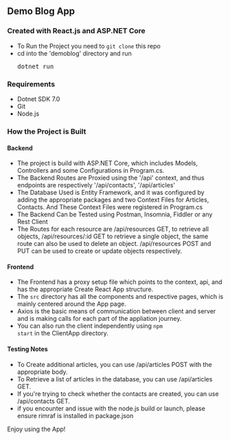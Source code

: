## Demo Blog App

### Created with React.js and ASP.NET Core

- To Run the Project you need to <code>git clone</code> this repo
- cd into the 'demoblog' directory and run <pre>dotnet run</pre>

### Requirements

- Dotnet SDK 7.0
- Git
- Node.js 

### How the Project is Built

#### Backend 

- The project is build with ASP.NET Core, which includes Models, Controllers and some Configurations in Program.cs. 
- The Backend Routes are Proxied using the '/api' context, and thus endpoints are respectively '/api/contacts', '/api/articles'
- The Database Used is Entity Framework, and it was configured by adding the appropriate packages and two Context Files for Articles, Contacts. And These Context Files were registered in Program.cs
- The Backend Can be Tested using Postman, Insomnia, Fiddler or any Rest Client
- The Routes for each resource are /api/resources GET, to retrieve all objects, /api/resources/:id GET to retrieve a single object, the same route can also be used to delete an object. /api/resources POST and PUT can be used to create or update objects respectively.

#### Frontend

- The Frontend has a proxy setup file which points to the context, api, and has the appropriate Create React App structure.
- The <code>src</code> directory has all the components and respective pages, which is mainly centered around the App page.
- Axios is the basic means of communication between client and server and is making calls for each part of the appliation journey.
- You can also run the client independently using <code>npm start</code> in the ClientApp directory.

#### Testing Notes

- To Create additional articles, you can use /api/articles POST with the appropriate body.
- To Retrieve a list of articles in the database, you can use /api/articles GET.
- If you're trying to check whether the contacts are created, you can use /api/contacts GET.
- if you encounter and issue with the node.js build or launch, please ensure rimraf is installed in package.json

Enjoy using the App!
